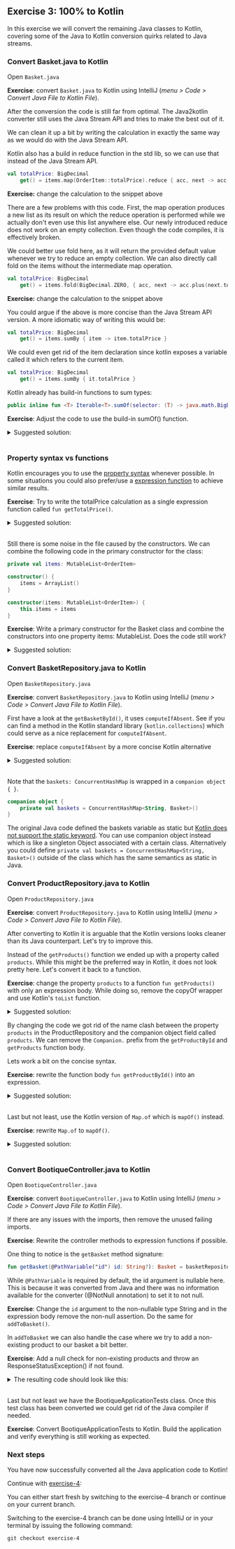 ## Exercise 3: 100% to Kotlin

In this exercise we will convert the remaining Java classes to Kotlin, covering some of the Java to Kotlin conversion quirks related to Java streams.

### Convert Basket.java to Kotlin

Open `Basket.java`

**Exercise**: convert `Basket.java` to Kotlin using IntelliJ (_menu > Code > Convert Java File to Kotlin File_). 

After the conversion the code is still far from optimal. The Java2kotlin converter still uses the Java Stream API and tries to make the best out of it. 

We can clean it up a bit by writing the calculation in exactly the same way as we would do with the Java Stream API. 

Kotlin also has a build in reduce function in the std lib, so we can use that instead of the Java Stream API.

```kotlin
val totalPrice: BigDecimal
    get() = items.map(OrderItem::totalPrice).reduce { acc, next -> acc + next }
```

**Exercise:** change the calculation to the snippet above

There are a few problems with this code. First, the map operation produces a new list as its result on which the reduce operation is performed while we actually don't even use this list anywhere else. 
Our newly introduced reduce does not work on an empty collection. Even though the code compiles, it is effectively broken. 

We could better use fold here, as it will return the provided default value whenever we try to reduce an empty collection. We can also directly call fold on the items without the intermediate map operation. 

```kotlin
val totalPrice: BigDecimal 
    get() = items.fold(BigDecimal.ZERO, { acc, next -> acc.plus(next.totalPrice) })
```

**Exercise:** change the calculation to the snippet above

You could argue if the above is more concise than the Java Stream API version. A more idiomatic way of writing this would be:

```kotlin
val totalPrice: BigDecimal 
    get() = items.sumBy { item -> item.totalPrice }
```

We could even get rid of the item declaration since kotlin exposes a variable called it which refers to the current item.

```kotlin
val totalPrice: BigDecimal 
    get() = items.sumBy { it.totalPrice }
```

Kotlin already has build-in functions to sum types:

```kotlin
public inline fun <T> Iterable<T>.sumOf(selector: (T) -> java.math.BigDecimal): java.math.BigDecimal
```

**Exercise**: Adjust the code to use the build-in sumOf() function.

<details>
  <summary>Suggested solution:</summary>
  
```kotlin
val totalPrice: BigDecimal
    get() = items.sumOf { it.totalPrice }
```
</details>
<br>

### Property syntax vs functions

Kotlin encourages you to use the [property syntax](https://kotlinlang.org/docs/reference/properties.html) whenever possible. In some situations you could also prefer/use a [expression function](https://kotlinlang.org/docs/reference/functions.html#single-expression-functions) to achieve similar results.

**Exercise**: Try to write the totalPrice calculation as a single expression function called `fun getTotalPrice()`.

<details>
  <summary>Suggested solution:</summary>

```kotlin
fun getTotalPrice() = items.sumOf { it.totalPrice }
```
</details>
<br>

Still there is some noise in the file caused by the constructors. We can combine the following code in the primary constructor for the class:

```kotlin
private val items: MutableList<OrderItem>

constructor() {
    items = ArrayList()
}

constructor(items: MutableList<OrderItem>) {
    this.items = items
}
```

**Exercise**: Write a primary constructor for the Basket class and combine the constructors into one property items: MutableList<OrderItem>. Does the code still work?

<details>
  <summary>Suggested solution:</summary>

```kotlin
class Basket(private val items: MutableList<OrderItem> = mutableListOf()) {

    fun getItems(): List<OrderItem> = items.toList()

    fun addOrderItem(orderItem: OrderItem) = items.add(orderItem)

    fun getTotalPrice(): BigDecimal = items.sumOf { it.totalPrice }
} 
```
</details>


### Convert BasketRepository.java to Kotlin

Open `BasketRepository.java`

**Exercise**: convert `BasketRepository.java` to Kotlin using IntelliJ (_menu > Code > Convert Java File to Kotlin File_). 

First have a look at the `getBasketById()`, it uses `computeIfAbsent`. See if you can find a method in the Kotlin standard library (`kotlin.collections`) which could serve as a nice replacement for `computeIfAbsent`.

**Exercise**: replace `computeIfAbsent` by a more concise Kotlin alternative

<details>
  <summary>Suggested solution:</summary>

```kotlin
fun getBasketById(id: String): Basket = baskets.getOrPut(id) { Basket() }
```
Or 

```kotlin
fun getBasketById(id: String): Basket = baskets.getOrDefault(id, Basket())
```

</details>
<br>

Note that the `baskets: ConcurrentHashMap` is wrapped in a `companion object { }`.

```kotlin
companion object {
    private val baskets = ConcurrentHashMap<String, Basket>()
}
```

The original Java code defined the baskets variable as static but [Kotlin does not support the static keyword](https://discuss.kotlinlang.org/t/what-is-the-advantage-of-companion-object-vs-static-keyword/4034). You can use companion object instead which is like a singleton Object associated with a certain class. Alternatively you could define `private val baskets = ConcurrentHashMap<String, Basket>()` outside of the class which has the same semantics as static in Java.

### Convert ProductRepository.java to Kotlin

Open `ProductRepository.java`

**Exercise**: convert `ProductRepository.java` to Kotlin using IntelliJ (_menu > Code > Convert Java File to Kotlin File_). 

After converting to Kotlin it is arguable that the Kotlin versions looks cleaner than its Java counterpart. Let's try to improve this.

Instead of the `getProducts()` function we ended up with a property called `products`. While this might be the preferred way in Kotlin, it does not look pretty here. Let's convert it back to a function.

**Exercise**: change the property `products` to a function `fun getProducts()` with only an expression body. While doing so, remove the copyOf wrapper and use Kotlin's `toList` function.

<details>
<summary>Suggested solution:</summary>

```kotlin
fun getProducts(): List<Product> = Companion.products.values.toList()
```
</details>

By changing the code we got rid of the name clash between the property `products` in the ProductRepository and the companion object field called `products`. We can remove the `Companion.` prefix from the `getProductById` and `getProducts` function body.

Lets work a bit on the concise syntax.

**Exercise**: rewrite the function body `fun getProductById()` into an expression.

<details>
<summary>Suggested solution:</summary>

```kotlin
fun getProductById(productId: String): Product? = products[productId]
```
</details>
<br>

Last but not least, use the Kotlin version of `Map.of` which is `mapOf()` instead.

**Exercise**: rewrite `Map.of` to `mapOf()`.

<details>
<summary>Suggested solution:</summary>

```kotlin
private val products = mapOf(
    "1" to Product("1", "iPhone XX", "Apple", BigDecimal("3989.99")),
    "2" to Product("2", "Galaxy S25", "Samsung", BigDecimal("2699.99")),
    "3" to Product("3", "3310", "Nokia", BigDecimal("19.95")),
    "4" to Product("4", "Kermit", "KPN", BigDecimal("6.95"))
)
```
</details>
<br>

### Convert BootiqueController.java to Kotlin

Open `BootiqueController.java`

**Exercise**: convert `BootiqueController.java` to Kotlin using IntelliJ (_menu > Code > Convert Java File to Kotlin File_). 

If there are any issues with the imports, then remove the unused failing imports.

**Exercise**: Rewrite the controller methods to expression functions if possible.

One thing to notice is the `getBasket` method signature:

```kotlin
fun getBasket(@PathVariable("id") id: String?): Basket = basketRepository.getBasketById(id!!)
```

While `@PathVariable` is required by default, the id argument is nullable here. This is because it was converted from Java and there was no information available for the converter (@NotNull annotation) to set it to not null.

**Exercise**: Change the `id` argument to the non-nullable type String and in the expression body remove the non-null assertion. Do the same for `addToBasket()`.

In `addToBasket` we can also handle the case where we try to add a non-existing product to our basket a bit better. 

**Exercise**: Add a null check for non-existing products and throw an ResponseStatusException() if not found.

<details>
<summary>The resulting code should look like this:</summary>

```kotlin
@PostMapping(path = ["/baskets/{id}/items"], consumes = [MediaType.APPLICATION_JSON_VALUE])
fun addToBasket(@PathVariable("id") id: String, @RequestBody orderItem: OrderItem): Basket {
    val productById = productRepository.getProductById(orderItem.productId)
        ?: throw ResponseStatusException(HttpStatus.BAD_REQUEST, "Product with id: ${orderItem.productId} not found.")
    val basket = basketRepository.getBasketById(id)
    basket.addOrderItem(orderItem.copy(price = productById.listPrice))
    return basket
}
```
</details>
<br>

Last but not least we have the BootiqueApplicationTests class. Once this test class has been converted we could get rid of the Java compiler if needed.

**Exercise**: Convert BootiqueApplicationTests to Kotlin. Build the application and verify everything is still working as expected.

### Next steps

You have now successfully converted all the Java application code to Kotlin! 

Continue with [exercise-4](exercise-4.md):

You can either start fresh by switching to the exercise-4 branch or continue on your current branch.

Switching to the exercise-4 branch can be done using IntelliJ or in your terminal by issuing the following command:

```
git checkout exercise-4
```
